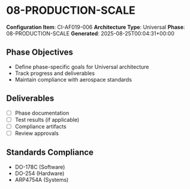 # 08-PRODUCTION-SCALE

**Configuration Item**: CI-AF019-006
**Architecture Type**: Universal
**Phase**: 08-PRODUCTION-SCALE
**Generated**: 2025-08-25T00:04:31+00:00

## Phase Objectives
- Define phase-specific goals for Universal architecture
- Track progress and deliverables
- Maintain compliance with aerospace standards

## Deliverables
- [ ] Phase documentation
- [ ] Test results (if applicable)
- [ ] Compliance artifacts
- [ ] Review approvals

## Standards Compliance
- DO-178C (Software)
- DO-254 (Hardware)
- ARP4754A (Systems)
